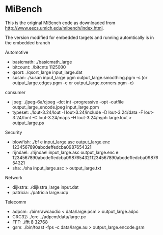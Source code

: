MiBench
=======

This is the original MiBench code as downloaded from http://www.eecs.umich.edu/mibench/index.html.

The version modified for embedded targets and running automtically is in the
embedded branch

Automotive 
- basicmath: ./basicmath_large
- bitcount: ./bitcnts 1125000
- qsort: ./qsort_large input_large.dat
- susan: ./susan input_large.pgm output_large.smoothing.pgm -s (or output_large.edges.pgm -e or  output_large.corners.pgm -c)

consumer
- jpeg: ./jpeg-6a/cjpeg -dct int -progressive -opt -outfile output_large_encode.jpeg input_large.ppm
- typeset: ./lout-3.24/lout -I lout-3.24/include -D lout-3.24/data -F lout-3.24/font -C lout-3.24/maps -H lout-3.24/hyph large.lout > output_large.ps

Security 
- blowfish: ./bf e input_large.asc output_large.enc 1234567890abcdeffedcba0987654321
- rijndael: ./rijndael input_large.asc output_large.enc e 1234567890abcdeffedcba09876543211234567890abcdeffedcba0987654321
- sha: ./sha input_large.asc > output_large.txt

Network
- dijkstra: ./dijkstra_large input.dat
- patricia: ./patricia large.udp

Telecomm
- adpcm: ./bin/rawcaudio < data/large.pcm > output_large.adpc
- CRC32: ./crc ../adpcm/data/large.pc
- FFT: ./fft 8 32768
- gsm: ./bin/toast -fps -c data/large.au > output_large.encode.gsm

